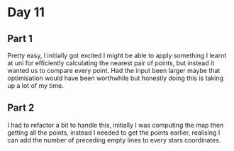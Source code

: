# Day 11
## Part 1
Pretty easy, I initially got excited I might be able to apply something I learnt at uni for efficiently calculating
the nearest pair of points, but instead it wanted us to compare every point. Had the input been larger maybe that 
optimisation would have been worthwhile but honestly doing this is taking up a lot of my time.

## Part 2
I had to refactor a bit to handle this, initially I was computing the map then getting all the points, instead
I needed to get the points earlier, realising I can add the number of preceding empty lines to every stars coordinates.

